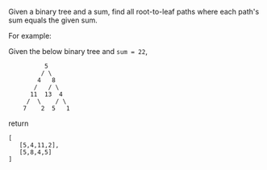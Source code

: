 Given a binary tree and a sum, find all root-to-leaf paths where each path's sum equals the given sum.

For example:

Given the below binary tree and `sum = 22`,

              5
             / \
            4   8
           /   / \
          11  13  4
         /  \    / \
        7    2  5   1

return

	[
	   [5,4,11,2],
	   [5,8,4,5]
	]